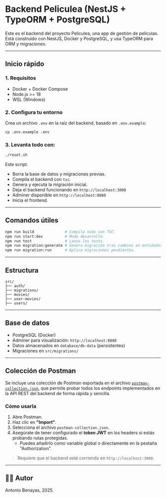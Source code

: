 # Backend Peliculea (NestJS + TypeORM + PostgreSQL)

Este es el backend del proyecto Peliculea, una app de gestión de películas. Está construido con NestJS, Docker y PostgreSQL, y usa TypeORM para ORM y migraciones.

---

## Inicio rápido

### 1. Requisitos

- Docker + Docker Compose
- Node.js >= 18
- WSL (Windows)

### 2. Configura tu entorno

Crea un archivo `.env` en la raíz del backend, basado en `.env.example`:

```bash
cp .env.example .env
```

### 3. Levanta todo con:

```bash
./reset.sh
```

Este script:

- Borra la base de datos y migraciones previas.
- Compila el backend con `tsc`.
- Genera y ejecuta la migración inicial.
- Deja el backend funcionando en `http://localhost:3000`
- Adminer disponible en `http://localhost:8080`
- Inicia el frontend.

---

## Comandos útiles

```bash
npm run build              # Compila todo con TSC.
npm run start:dev          # Modo desarrollo.
npm run test               # Lanza los tests.
npm run migration:generate # Genera migración tras cambios en entidades.
npm run migration:run      # Aplica migraciones pendientes.
```

---

## Estructura

```
src/
├── auth/
├── migrations/
├── movies/
├── user-movies/
├── users/
```

---

## Base de datos

- PostgreSQL (Docker)
- Adminer para visualización: `http://localhost:8080`
- Datos almacenados en `database/db-data` (persistentes)
- Migraciones en `src/migrations/`

---

## Colección de Postman

Se incluye una colección de Postman exportada en el archivo [`postman-collection.json`](./postman-collection.json), que permite probar todos los endpoints implementados en la API REST del backend de forma rápida y sencilla.

### Cómo usarla

1. Abre Postman.
2. Haz clic en **"Import"**.
3. Selecciona el archivo `postman-collection.json`.
4. Asegúrate de tener configurado el **token JWT** en los headers si estás probando rutas protegidas.
   - Puedes añadirlo como variable global o directamente en la pestaña "Authorization".

> Requiere que el backend esté corriendo en `http://localhost:3000`.

---

## 👨‍💻 Autor

Antonio Benayas, 2025.
